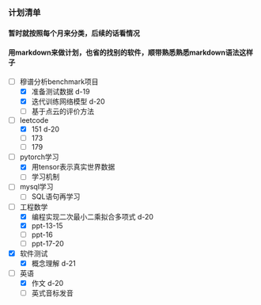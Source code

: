 ### 计划清单
#### 暂时就按照每个月来分类，后续的话看情况
#### 用markdown来做计划，也省的找别的软件，顺带熟悉熟悉markdown语法这样子

- [ ] 穆谱分析benchmark项目
  + [x] 准备测试数据 d-19
  + [x] 迭代训练网络模型 d-20
  + [ ] 基于点云的评价方法
- [ ] leetcode
  + [x] 151 d-20
  + [ ] 173
  + [ ] 179
- [ ] pytorch学习
  + [x] 用tensor表示真实世界数据
  + [ ] 学习机制
- [ ] mysql学习
  + [ ] SQL语句再学习
- [ ] 工程数学
  + [x] 编程实现二次最小二乘拟合多项式 d-20
  + [x] ppt-13-15
  + [ ] ppt-16
  + [ ] ppt-17-20
- [x] 软件测试
  + [x] 概念理解 d-21
- [ ] 英语
  + [x] 作文 d-20
  + [ ] 英式音标发音